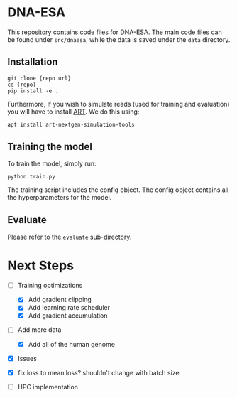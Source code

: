 # DNA-ESA

This repository contains code files for DNA-ESA. The main code files can be found under `src/dnaesa`, while the data is saved under the `data` directory.

## Installation

```
git clone {repo url}
cd {repo}
pip install -e .
```

Furthermore, if you wish to simulate reads (used for training and evaluation) you will have to install [ART](https://www.niehs.nih.gov/research/resources/software/biostatistics/art/index.cfm). We do this using: 

```bash
apt install art-nextgen-simulation-tools
```


## Training the model

To train the model, simply run:

```
python train.py
```

The training script includes the config object. The config object contains all the hyperparameters for the model.

## Evaluate
Please refer to the `evaluate` sub-directory.


# Next Steps


- [ ] Training optimizations
    - [x] Add gradient clipping
    - [x] Add learning rate scheduler
    - [x] Add gradient accumulation
- [ ] Add more data
    - [x] Add all of the human genome
- [x] Issues

- [x] fix loss to mean loss? shouldn't change with batch size
- [ ] HPC implementation

